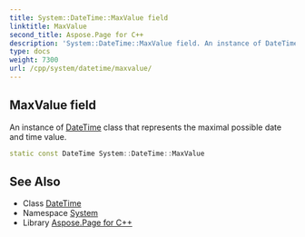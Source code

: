 ```yaml
---
title: System::DateTime::MaxValue field
linktitle: MaxValue
second_title: Aspose.Page for C++
description: 'System::DateTime::MaxValue field. An instance of DateTime class that represents the maximal possible date and time value in C++.'
type: docs
weight: 7300
url: /cpp/system/datetime/maxvalue/
---
```

## MaxValue field


An instance of [DateTime](../) class that represents the maximal possible date and time value.

```cpp
static const DateTime System::DateTime::MaxValue
```

## See Also

* Class [DateTime](../)
* Namespace [System](../../)
* Library [Aspose.Page for C++](../../../)

